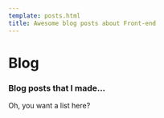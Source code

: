 ```yaml
---
template: posts.html
title: Awesome blog posts about Front-end
---
```


# Blog
### Blog posts that I made...

Oh, you want a list here?
